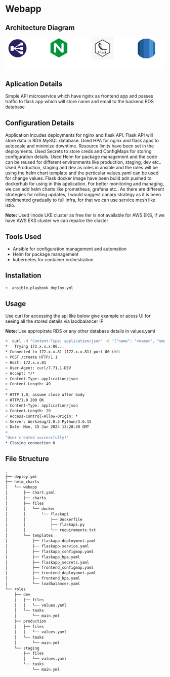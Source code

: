 # Webapp

## Architecture Diagram

![diagram](files/diagld.png)

## Aplication Details
Simple API microservice which have nginx as frontend app and passes traffic to flask app which will store name and email to the backend RDS database

## Configuration Details
Application incudes deployments for nginx and flask API. Flask API will store data in RDS MySQL database. 
Used HPA for nginx and flask apps to autoscale and minimize downtime. 
Resource limits have been set in the deployments.
Used Secrets to store creds and ConfigMaps for storing configuration details. 
Used Helm for package management and the code can be reused for different environments like production, staging, dev etc..
Used Production, staging and dev as roles in ansible and the roles will be using the helm chart template and the perticular values.yaml can be used for change values.
Flask docker image have been build adn pushed to dockerhub for using in this application.
For better monitoring and managing, we can add helm charts like prometheus, grafana etc.. 
As there are different strategies for rolling updates, I would suggest canary strategy as it is been implimented gradually to full infra, for that we can use service mesh like istio.

**Note:** Used linode LKE cluster as free tier is not available for AWS EKS, if we have AWS EKS cluster we can repalce the cluster

## Tools Used

- Ansible for configuration management and automation
- Helm for package management
- kubernetes for container orchestration

## Installation

```bash
➜  ansible-playbook deploy.yml 
```

## Usage
Use curl for accessing the api like below give example or acess UI for seeing all the stored details via laodbalancer IP

**Note:** Use appropirate RDS or any other database details in values.yaml

```bash
➜  curl -H "Content-Type: application/json" -d '{"name": "<name>", "email": "<email>" }' http://<Loadbalancer IP>/create -vvv
*   Trying 172.x.x.x:80...
* Connected to 172.x.x.81 (172.x.x.81) port 80 (#0)
> POST /create HTTP/1.1
> Host: 172.x.x.81
> User-Agent: curl/7.71.1-DEV
> Accept: */*
> Content-Type: application/json
> Content-Length: 49
> 
* HTTP 1.0, assume close after body
< HTTP/1.0 200 OK
< Content-Type: application/json
< Content-Length: 29
< Access-Control-Allow-Origin: *
< Server: Werkzeug/2.0.3 Python/3.6.15
< Date: Mon, 15 Jan 2024 13:28:30 GMT
< 
"User created successfully!"
* Closing connection 0
```
## File Structure

```bash
.
├── deploy.yml
├── helm_charts
│   └── webapp
│       ├── Chart.yaml
│       ├── charts
│       ├── files
│       │   └── docker
│       │       └── flaskapi
│       │           ├── Dockerfile
│       │           ├── flaskapi.py
│       │           └── requirements.txt
│       └── templates
│           ├── flaskapp-deployment.yaml
│           ├── flaskapp-service.yaml
│           ├── flaskapp_configmap.yaml
│           ├── flaskapp_hpa.yaml
│           ├── flaskapp_secrets.yaml
│           ├── frontend_configmap.yaml
│           ├── frontend_deployemnt.yaml
│           ├── frontend_hpa.yaml
│           └── loadbalancer.yaml
└── roles
    ├── dev
    │   ├── files
    │   │   └── values.yaml
    │   └── tasks
    │       └── main.yml
    ├── production
    │   ├── files
    │   │   └── values.yaml
    │   └── tasks
    │       └── main.yml
    └── staging
        ├── files
        │   └── values.yaml
        └── tasks
            └── main.yml
```